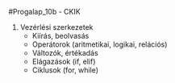 #Progalap_10b - CKIK

1. Vezérlési szerkezetek
   - Kiírás, beolvasás
   - Operátorok (aritmetikai, logikai, relációs)
   - Változók, értékadás
   - Elágazások (if, elif)
   - Ciklusok (for, while)
